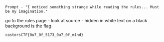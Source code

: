 `Prompt - "I noticed something strange while reading the rules... Must be my imagination."`

go to the rules page - look at source - hidden in white text on a black background is the flag

`castorsCTF{0u7_0f_5173_0u7_0f_m1nd}`
